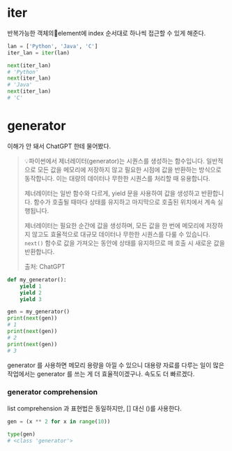 # iter
반복가능한 객체의element에 index 순서대로 하나씩 접근할 수 있게 해준다.
```python
lan = ['Python', 'Java', 'C']
iter_lan = iter(lan)

next(iter_lan)
# 'Python'
next(iter_lan)
# 'Java'
next(iter_lan)
# 'C'
```

# generator
이해가 안 돼서 ChatGPT 한테 물어봤다.

>💡파이썬에서 제너레이터(generator)는 시퀀스를 생성하는 함수입니다. 일반적으로 모든 값을 메모리에 저장하지 않고 필요한 시점에 값을 반환하는 방식으로 동작합니다. 이는 대량의 데이터나 무한한 시퀀스를 처리할 때 유용합니다.
>
>제너레이터는 일반 함수와 다르게, yield 문을 사용하여 값을 생성하고 반환합니다. 함수가 호출될 때마다 상태를 유지하고 마지막으로 호출된 위치에서 계속 실행됩니다.
>
>제너레이터는 필요한 순간에 값을 생성하며, 모든 값을 한 번에 메모리에 저장하지 않고도 효율적으로 대규모 데이터나 무한한 시퀀스를 다룰 수 있습니다. `next()` 함수로 값을 가져오는 동안에 상태를 유지하므로 매 호출 시 새로운 값을 반환합니다.
>
>출처: ChatGPT

```python
def my_generator():
    yield 1
    yield 2
    yield 3

gen = my_generator()
print(next(gen))
# 1
print(next(gen))
# 2
print(next(gen))
# 3
```
generator 를 사용하면 메모리 용량을 아낄 수 있으니 대용량 자료를 다루는 일이 많은 작업에서는 generator 를 쓰는 게 더 효율적이겠구나. 속도도 더 빠르겠다.

### generator comprehension
list comprehension 과 표현법은 동일하지만, \[] 대신 ()를 사용한다.
```python
gen = (x ** 2 for x in range(10))

type(gen)
# <class 'generator'>
```
